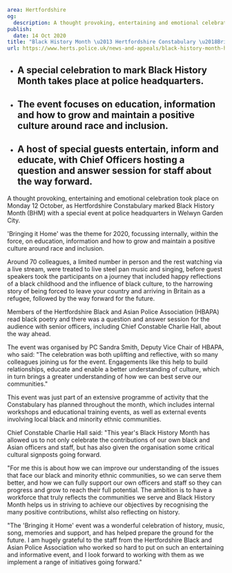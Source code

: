 ```yaml
area: Hertfordshire
og:
  description: A thought provoking, entertaining and emotional celebration took place on Monday 12 October, as Hertfordshire Constabulary marked Black History Month (BHM) with a special event at police headquarters in Welwyn Garden City.
publish:
  date: 14 Oct 2020
title: "Black History Month \u2013 Hertfordshire Constabulary \u2018Brings it Home\u2019"
url: https://www.herts.police.uk/news-and-appeals/black-history-month-hertfordshire-constabulary-brings-it-home-0744all
```

* ## A special celebration to mark Black History Month takes place at police headquarters.

 * ## The event focuses on education, information and how to grow and maintain a positive culture around race and inclusion.

 * ## A host of special guests entertain, inform and educate, with Chief Officers hosting a question and answer session for staff about the way forward.

A thought provoking, entertaining and emotional celebration took place on Monday 12 October, as Hertfordshire Constabulary marked Black History Month (BHM) with a special event at police headquarters in Welwyn Garden City.

'Bringing it Home' was the theme for 2020, focussing internally, within the force, on education, information and how to grow and maintain a positive culture around race and inclusion.

Around 70 colleagues, a limited number in person and the rest watching via a live stream, were treated to live steel pan music and singing, before guest speakers took the participants on a journey that included happy reflections of a black childhood and the influence of black culture, to the harrowing story of being forced to leave your country and arriving in Britain as a refugee, followed by the way forward for the future.

Members of the Hertfordshire Black and Asian Police Association (HBAPA) read black poetry and there was a question and answer session for the audience with senior officers, including Chief Constable Charlie Hall, about the way ahead.

The event was organised by PC Sandra Smith, Deputy Vice Chair of HBAPA, who said: "The celebration was both uplifting and reflective, with so many colleagues joining us for the event. Engagements like this help to build relationships, educate and enable a better understanding of culture, which in turn brings a greater understanding of how we can best serve our communities."

This event was just part of an extensive programme of activity that the Constabulary has planned throughout the month, which includes internal workshops and educational training events, as well as external events involving local black and minority ethnic communities.

Chief Constable Charlie Hall said: "This year's Black History Month has allowed us to not only celebrate the contributions of our own black and Asian officers and staff, but has also given the organisation some critical cultural signposts going forward.

"For me this is about how we can improve our understanding of the issues that face our black and minority ethnic communities, so we can serve them better, and how we can fully support our own officers and staff so they can progress and grow to reach their full potential. The ambition is to have a workforce that truly reflects the communities we serve and Black History Month helps us in striving to achieve our objectives by recognising the many positive contributions, whilst also reflecting on history.

"The 'Bringing it Home' event was a wonderful celebration of history, music, song, memories and support, and has helped prepare the ground for the future. I am hugely grateful to the staff from the Hertfordshire Black and Asian Police Association who worked so hard to put on such an entertaining and informative event, and I look forward to working with them as we implement a range of initiatives going forward."
